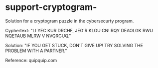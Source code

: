 # support-cryptogram-
Solution for a cryptogram puzzle in the cybersecurty program.

Cyphertext: "LI YEC KUR DRCHF, JEG'R KLOU CN! RQY DEAOLGK RWU NQETAUB MLRW V NVQRGUQ."

Solution: "IF YOU GET STUCK, DON'T GIVE UP! TRY SOLVING THE PROBLEM WITH A PARTNER."

Reference: quipquip.com



